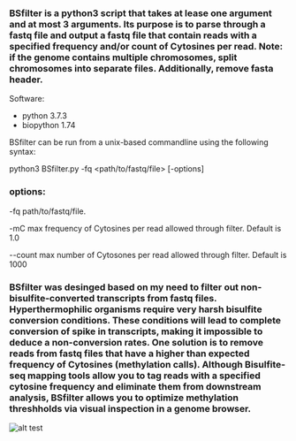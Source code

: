 ### BSfilter is a python3 script that takes at lease one argument and at most 3 arguments. Its purpose is to parse through a fastq file and output a fastq file that contain reads with a specified frequency and/or count of Cytosines per read. Note: if the genome contains multiple chromosomes, split chromosomes into separate files. Additionally, remove fasta header. 

Software:
* python 3.7.3
* biopython 1.74

BSfilter can be run from a unix-based commandline using the following syntax:

python3 BSfilter.py -fq <path/to/fastq/file> [-options]

### options:

-fq <string>    path/to/fastq/file.

-mC <float>    max frequency of Cytosines per read allowed through filter. Default is 1.0

--count <integer>    max number of Cytosones per read allowed through filter. Default is 1000
  
  
  
  
### BSfilter was desinged based on my need to filter out non-bisulfite-converted transcripts from fastq files. Hyperthermophilic organisms require very harsh bisulfite conversion conditions. These conditions will lead to complete conversion of spike in transcripts, making it impossible to deduce a non-conversion rates. One solution is to remove reads from fastq files that have a higher than expected frequency of Cytosines (methylation calls). Although Bisulfite-seq mapping tools allow you to tag reads with a specified cytosine frequency and eliminate them from downstream analysis, BSfilter allows you to optimize methylation threshholds via visual inspection in a genome browser.

![alt test](~/Documents/filter_picture.png)
